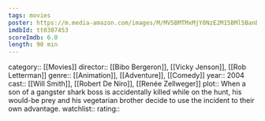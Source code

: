 ```yaml
---
tags: movies
poster: https://m.media-amazon.com/images/M/MV5BMTMxMjY0NzE2M15BMl5BanBnXkFtZTcwNTc3ODcyMw@@._V1_SX300.jpg
imdbId: tt0307453
scoreImdb: 6.0
length: 90 min
---
```


category:: [[Movies]]
director:: [[Bibo Bergeron]], [[Vicky Jenson]], [[Rob Letterman]]
genre:: [[Animation]], [[Adventure]], [[Comedy]]
year:: 2004
cast:: [[Will Smith]], [[Robert De Niro]], [[Renée Zellweger]]
plot:: When a son of a gangster shark boss is accidentally killed while on the hunt, his would-be prey and his vegetarian brother decide to use the incident to their own advantage.
watchlist::
rating::
